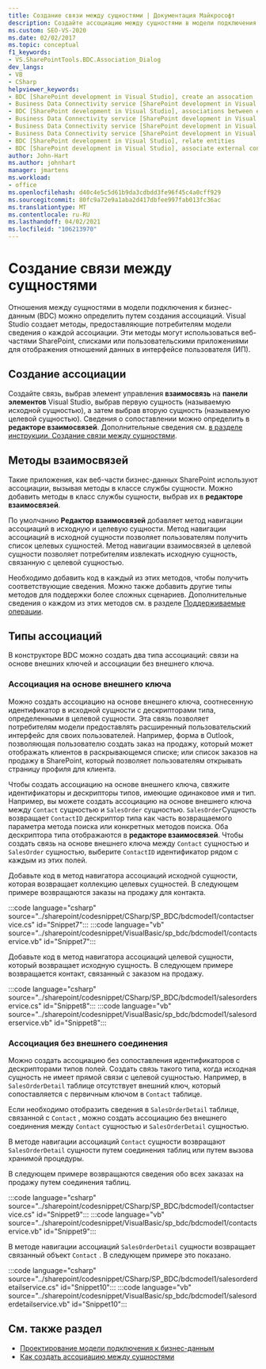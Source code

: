 ```yaml
---
title: Создание связи между сущностями | Документация Майкрософт
description: Создайте ассоциацию между сущностями в модели подключения к бизнес-данным (BDC). Сведения о методах ассоциаций и типах ассоциаций.
ms.custom: SEO-VS-2020
ms.date: 02/02/2017
ms.topic: conceptual
f1_keywords:
- VS.SharePointTools.BDC.Association_Dialog
dev_langs:
- VB
- CSharp
helpviewer_keywords:
- BDC [SharePoint development in Visual Studio], create an assocation
- Business Data Connectivity service [SharePoint development in Visual Studio], associations between entities
- BDC [SharePoint development in Visual Studio], associations between entities
- Business Data Connectivity service [SharePoint development in Visual Studio], create an assocation
- Business Data Connectivity service [SharePoint development in Visual Studio], associate external content types
- Business Data Connectivity service [SharePoint development in Visual Studio], relate entities
- BDC [SharePoint development in Visual Studio], relate entities
- BDC [SharePoint development in Visual Studio], associate external content types
author: John-Hart
ms.author: johnhart
manager: jmartens
ms.workload:
- office
ms.openlocfilehash: d40c4e5c5d61b9da3cdbdd3fe96f45c4a0cff929
ms.sourcegitcommit: 80fc9a72e9a1aba2d417dbfee997fab013fc36ac
ms.translationtype: MT
ms.contentlocale: ru-RU
ms.lasthandoff: 04/02/2021
ms.locfileid: "106213970"
---
```

# <a name="create-an-association-between-entities"></a>Создание связи между сущностями
  Отношения между сущностями в модели подключения к бизнес-данным (BDC) можно определить путем создания ассоциаций. Visual Studio создает методы, предоставляющие потребителям модели сведения о каждой ассоциации. Эти методы могут использоваться веб-частями SharePoint, списками или пользовательскими приложениями для отображения отношений данных в интерфейсе пользователя (ИП).

## <a name="create-an-association"></a>Создание ассоциации
 Создайте связь, выбрав элемент управления **взаимосвязь** на **панели элементов** Visual Studio, выбрав первую сущность (называемую исходной сущностью), а затем выбрав вторую сущность (называемую целевой сущностью). Сведения о сопоставлении можно определить в **редакторе взаимосвязей**. Дополнительные сведения см. [в разделе инструкции. Создание связи между сущностями](../sharepoint/how-to-create-an-association-between-entities.md).

## <a name="association-methods"></a>Методы взаимосвязей
 Такие приложения, как веб-части бизнес-данных SharePoint используют ассоциации, вызывая методы в классе службы сущности. Можно добавить методы в класс службы сущности, выбрав их в **редакторе взаимосвязей**.

 По умолчанию **Редактор взаимосвязей** добавляет метод навигации ассоциаций в исходную и целевую сущности. Метод навигации ассоциаций в исходной сущности позволяет пользователям получить список целевых сущностей. Метод навигации взаимосвязей в целевой сущности позволяет потребителям извлекать исходную сущность, связанную с целевой сущностью.

 Необходимо добавить код в каждый из этих методов, чтобы получить соответствующие сведения. Можно также добавить другие типы методов для поддержки более сложных сценариев. Дополнительные сведения о каждом из этих методов см. в разделе [Поддерживаемые операции](/previous-versions/office/developer/sharepoint-2010/ee557363(v=office.14)).

## <a name="types-of-associations"></a>Типы ассоциаций
 В конструкторе BDC можно создать два типа ассоциаций: связи на основе внешних ключей и ассоциации без внешнего ключа.

### <a name="foreign-key-based-association"></a>Ассоциация на основе внешнего ключа
 Можно создать ассоциацию на основе внешнего ключа, соотнесенную идентификатор в исходной сущности с дескрипторами типа, определенными в целевой сущности. Эта связь позволяет потребителям модели предоставлять расширенный пользовательский интерфейс для своих пользователей. Например, форма в Outlook, позволяющая пользователю создать заказ на продажу, который может отображать клиентов в раскрывающемся списке; или список заказов на продажу в SharePoint, который позволяет пользователям открывать страницу профиля для клиента.

 Чтобы создать ассоциацию на основе внешнего ключа, свяжите идентификаторы и дескрипторы типов, имеющие одинаковое имя и тип. Например, вы можете создать ассоциацию на основе внешнего ключа между `Contact` сущностью и `SalesOrder` сущностью. `SalesOrder`Сущность возвращает `ContactID` дескриптор типа как часть возвращаемого параметра метода поиска или конкретных методов поиска. Оба дескриптора типа отображаются в **редакторе взаимосвязей**. Чтобы создать связь на основе внешнего ключа между `Contact` сущностью и `SalesOrder` сущностью, выберите `ContactID` идентификатор рядом с каждым из этих полей.

 Добавьте код в метод навигатора ассоциаций исходной сущности, которая возвращает коллекцию целевых сущностей. В следующем примере возвращаются заказы на продажу для контакта.

 :::code language="csharp" source="../sharepoint/codesnippet/CSharp/SP_BDC/bdcmodel1/contactservice.cs" id="Snippet7":::
 :::code language="vb" source="../sharepoint/codesnippet/VisualBasic/sp_bdc/bdcmodel1/contactservice.vb" id="Snippet7":::

 Добавьте код в метод навигатора ассоциаций целевой сущности, который возвращает исходную сущность. В следующем примере возвращается контакт, связанный с заказом на продажу.

 :::code language="csharp" source="../sharepoint/codesnippet/CSharp/SP_BDC/bdcmodel1/salesorderservice.cs" id="Snippet8":::
 :::code language="vb" source="../sharepoint/codesnippet/VisualBasic/sp_bdc/bdcmodel1/salesorderservice.vb" id="Snippet8":::

### <a name="foreign-keyless-association"></a>Ассоциация без внешнего соединения
 Можно создать ассоциацию без сопоставления идентификаторов с дескрипторами типов полей. Создать связь такого типа, когда исходная сущность не имеет прямой связи с целевой сущностью. Например, в `SalesOrderDetail` таблице отсутствует внешний ключ, который сопоставляется с первичным ключом в `Contact` таблице.

 Если необходимо отобразить сведения в `SalesOrderDetail` таблице, связанной с `Contact` , можно создать ассоциацию без внешнего соединения между `Contact` сущностью и `SalesOrderDetail` сущностью.

 В методе навигации ассоциаций `Contact` сущности возвращают `SalesOrderDetail` сущности путем соединения таблиц или путем вызова хранимой процедуры.

 В следующем примере возвращаются сведения обо всех заказах на продажу путем соединения таблиц.

 :::code language="csharp" source="../sharepoint/codesnippet/CSharp/SP_BDC/bdcmodel1/contactservice.cs" id="Snippet9":::
 :::code language="vb" source="../sharepoint/codesnippet/VisualBasic/sp_bdc/bdcmodel1/contactservice.vb" id="Snippet9":::

 В методе навигации ассоциаций `SalesOrderDetail` сущности возвращает связанный объект `Contact` . В следующем примере это показано.
                                                                            
 :::code language="csharp" source="../sharepoint/codesnippet/CSharp/SP_BDC/bdcmodel1/salesorderdetailservice.cs" id="Snippet10":::
 :::code language="vb" source="../sharepoint/codesnippet/VisualBasic/sp_bdc/bdcmodel1/salesorderdetailservice.vb" id="Snippet10":::

## <a name="see-also"></a>См. также раздел
- [Проектирование модели подключения к бизнес-данным](../sharepoint/designing-a-business-data-connectivity-model.md)
- [Как создать ассоциацию между сущностями](../sharepoint/how-to-create-an-association-between-entities.md)
